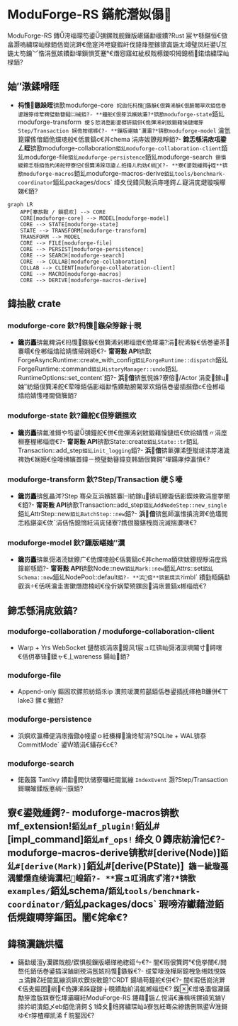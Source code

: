 # ModuForge-RS 鏋舵瀯姒傝

ModuForge-RS 鏄洿缁曚笉鍙彉鏍戝舰鏁版嵁鏋勫缓鐨?Rust 宸ヤ綔鍖恒€傚畠灏嗚繍琛屾椂銆佸崗浣溿€佹寔涔呭寲鍜屽伐鍏烽摼鎵撳寘鍦ㄤ竴璧凤紝鍙互鍦ㄤ笉鑰﹀悎涓氬姟鐨勫墠鎻愪笅蹇€熸惌寤虹紪杈戝櫒鍐呮牳鎴栭鍩熻繍琛屾椂銆?
## 妯″潡鍒嗗眰

- **杩愯鏃跺眰**锛歚moduforge-core` 姹囪仛杩愯鏃躲€佷簨浠躲€佷腑闂翠欢銆佸巻鍙蹭笌绯荤粺璧勬簮鎺㈡祴銆?- **鐘舵€佷笌浜嬪姟灞?*锛歚moduforge-state`銆乣moduforge-transform` 绠＄悊涓嶅彲鍙樼姸鎬併€佹彃浠剁敓鍛藉懆鏈熶笌 Step/Transaction 娴佹按绾裤€?- **鏁版嵁妯″瀷灞?*锛歚moduforge-model` 瀹氫箟鑺傜偣銆佹爣璁般€佸睘鎬с€丼chema 涓庤妭鐐规睜銆?- **鍗忎綔涓庡瓨鍌ㄥ眰**锛歚moduforge-collaboration`銆乣moduforge-collaboration-client`銆乣moduforge-file`銆乣moduforge-persistence`銆乣moduforge-search` 鎻愪緵鍗忎綔銆佹枃浠舵牸寮忋€佷簨浠跺瓨鍌ㄥ拰鍏ㄦ枃妫€绱€?- **寮€鍙戣緟鍔╁眰**锛歚moduforge-macros`銆乣moduforge-macros-derive`銆乣tools/benchmark-coordinator`銆乣packages/docs` 绛夊伐鍏风敤浜庤嚜鍔ㄥ寲涓庣煡璇嗘矇娣€銆?
```mermaid
graph LR
    APP[搴旂敤 / 鎻掍欢] --> CORE
    CORE[moduforge-core] --> MODEL[moduforge-model]
    CORE --> STATE[moduforge-state]
    STATE --> TRANSFORM[moduforge-transform]
    TRANSFORM --> MODEL
    CORE --> FILE[moduforge-file]
    CORE --> PERSIST[moduforge-persistence]
    CORE --> SEARCH[moduforge-search]
    CORE --> COLLAB[moduforge-collaboration]
    COLLAB --> CLIENT[moduforge-collaboration-client]
    CORE --> MACRO[moduforge-macros]
    CORE --> DERIVE[moduforge-macros-derive]
```

## 鍏抽敭 crate

### moduforge-core 鈥?杩愯鏃朵笌鎵╁睍
- **鑱岃矗**锛氱粺涓€杩愯鏃躲€佷簨浠剁郴缁熴€佹墿灞?涓棿浠躲€佸巻鍙茶褰曘€佺郴缁熻祫婧愭帰娴嬨€?- **甯哥敤 API**锛歚ForgeAsyncRuntime::create_with_config`銆乣ForgeRuntime::dispatch`銆乣ForgeRuntime::command`銆乣HistoryManager::undo`銆乣RuntimeOptions::set_content`銆?- **浜偣**锛氬悓姝?寮傛/Actor 涓夌鎵ц妯″紡銆佷簨浠舵€荤嚎銆佸彲缁勫悎鐨勪腑闂翠欢銆佸巻鍙插揩鐓с€佺郴缁熻祫婧愯嚜閫傚簲銆?
### moduforge-state 鈥?鐘舵€佷笌鎻掍欢
- **鑱岃矗**锛氱淮鎶や笉鍙彉鐘舵€併€佹彃浠剁敓鍛藉懆鏈熴€佽祫婧愯〃涓庢棩蹇楃郴缁熴€?- **甯哥敤 API**锛歚State::create`銆乣State::tr`銆乣Transaction::add_step`銆乣init_logging`銆?- **浜偣**锛氭彃浠堕殧绂讳笌渚濊禆妫€娴嬨€佺嚎绋嬪畨鍏ㄧ殑璧勬簮鍏变韩銆佷簨鍔″墠鍚庨挬瀛愩€?
### moduforge-transform 鈥?Step/Transaction 绠＄嚎
- **鑱岃矗**锛氬畾涔?Step 骞朵互浜嬪姟褰㈠紡鎵ц锛屼繚璇佸彲鍥炴斁涓庢挙閿€銆?- **甯哥敤 API**锛歚Transaction::add_step`銆乣AddNodeStep::new_single`銆乣AttrStep::new`銆乣BatchStep::new`銆?- **浜偣**锛氬師瀛愭搷浣溿€佹壒閲忎紭鍖栥€佽ˉ涓佸悎鎴愶紝涓庣储寮?鎸佷箙鍖栧崗浣滅揣瀵嗐€?
### moduforge-model 鈥?鏁版嵁妯″瀷
- **鑱岃矗**锛氭彁渚涜妭鐐广€佹爣璁般€佸睘鎬с€丼chema銆佽妭鐐规睜涓庢爲鎿嶄綔銆?- **甯哥敤 API**锛歚Node::new`銆乣Mark::new`銆乣Attrs::set`銆乣Schema::new`銆乣NodePool::default`銆?- **浜偣**锛氬熀浜?`imbl` 鐨勭粨鏋勫叡浜€佸唴瀹圭害鏉熸牎楠屻€佺伒娲荤殑鏍囪涓庡睘鎬х郴缁熴€?
## 鍗忎綔涓庣敓鎬?
### moduforge-collaboration / moduforge-collaboration-client
- Warp + Yrs WebSocket 鏈嶅姟涓庡鎴风宸ュ叿锛屾彁渚涙埧闂寸鐞嗐€佸仴搴锋鏌ャ€丄wareness 鍚屾銆?
### moduforge-file
- Append-only 鏂囦欢鏍煎紡銆乑ip 瀵煎叆瀵煎嚭銆佸巻鍙插抚缂栬В鐮併€丅lake3 鏍￠獙銆?
### moduforge-persistence
- 浜嬩欢瀛樺偍涓庡揩鐓ф帴鍙ｏ紝榛樿瀹炵幇涓?SQLite + WAL锛沗CommitMode` 鍙皟涓€鑷存€с€?
### moduforge-search
- 鍩轰簬 Tantivy 鐨勫閲忕储寮曪紝閫氳繃 `IndexEvent` 灏?Step/Transaction 鎶曞皠鍒版悳绱㈠簱銆?
## 寮€鍙戣緟鍔?- **moduforge-macros**锛歚mf_extension!`銆乣mf_plugin!`銆乣#[impl_command]`銆乣mf_ops!` 绛夊０鏄庡紡瀹忋€?- **moduforge-macros-derive**锛歚#[derive(Node)]`銆乣#[derive(Mark)]`銆乣#[derive(PState)]` 鍦ㄧ紪璇戞湡鐢熸垚绫诲瀷杞崲銆?- **宸ュ叿涓庣ず渚?*锛歚examples/`銆乣schema/`銆乣tools/benchmark-coordinator/`銆乣packages/docs` 瑕嗙洊钀藉湴銆佸熀鍑嗕笌鏂囨。闇€姹傘€?
## 鍏稿瀷鍦烘櫙
- 鏋勫缓澶у瀷鏍戝舰/鍥惧舰鏁版嵁缂栬緫鍣ㄣ€?- 闇€瑕佷簨鍔°€佹挙閿€/閲嶅仛銆佸巻鍙插洖鏀剧殑涓氬姟杩愯鏃躲€?- 绂荤嚎浼樺厛鎴栧急缃戝悓姝ュ満鏅紝閫氳繃浜嬩欢鍥炴斁鎴?CRDT 鍚堝苟鐘舵€併€?- 闇€瑕佸崗浣溿€佸叏鏂囨绱€佹彃浠跺寲鎵╁睍鐨勪紒涓氱郴缁熴€?
鍑€熷垎灞傛灦鏋勪笌澹版槑寮忔墿灞曪紝ModuForge-RS 鑳藉鍦ㄥ悓涓€濂楀唴鏍镐笂鏀拺妗岄潰銆乄eb銆佹湇鍔＄绛夊绉嶈繍琛屾ā寮忥紝骞朵繚鎸侀珮鍙淮鎶ゆ€т笌楂樿凯浠ｆ晥鐜囥€?
